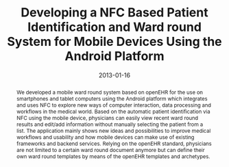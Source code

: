 ---
abstract: We developed a mobile ward round system based on openEHR for the use on
  smartphones and tablet computers using the Android platform which integrates and
  uses NFC to explore new ways of computer interaction, data processing and workflows
  in the medical world. Based on the automatic patient identification via NFC using
  the mobile device, physicians can easily view recent ward round results and edit/add
  information without manually selecting the patient from a list. The application
  mainly shows new ideas and possibilities to improve medical workflows and usability
  and how mobile devices can make use of existing frameworks and backend services.
  Relying on the openEHR standard, physicians are not limited to a certain ward round
  document anymore but can define their own ward round templates by means of the openEHR
  templates and archetypes.
authors:
- Harald Köstinger
- M Gobber
- Thomas Grechenig
- Barbara Tappeiner
- Wolfgang Schramm
date: '2013-01-16'
featured: false
links:
- name: Publik
  url: https://publik.tuwien.ac.at/showentry.php?ID=215427&lang=2
publication_types:
- '1'
publishDate: '2013-01-16'
title: Developing a NFC Based Patient Identification and Ward round System for Mobile
  Devices Using the Android Platform
url_pdf: ''
---